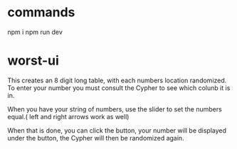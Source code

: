 # commands
npm i
npm run dev

# worst-ui
This creates an 8 digit long table, with each numbers location randomized. To enter your number you must consult the Cypher to see which colunb it is in. 

When you have your string of numbers, use the slider to set the numbers equal.( left and right arrows work as well)

When that is done, you can click the button, your number will be displayed under the button, the Cypher will then be randomized again.